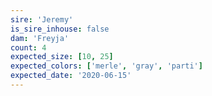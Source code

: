 ```yaml
---
sire: 'Jeremy'
is_sire_inhouse: false
dam: 'Freyja'
count: 4
expected_size: [10, 25]
expected_colors: ['merle', 'gray', 'parti']
expected_date: '2020-06-15'
---
```

